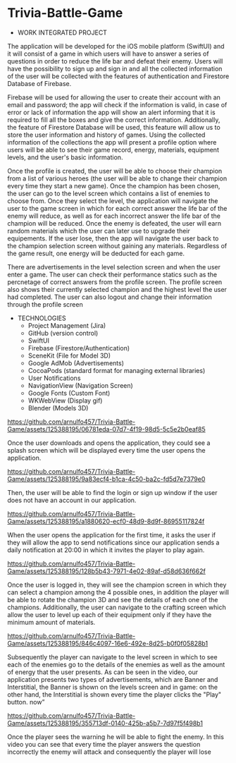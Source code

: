# Trivia-Battle-Game
- WORK INTEGRATED PROJECT

<p>The application will be developed for the iOS mobile platform (SwiftUI) and it will consist of a game in which users will have to answer a series of questions in order to reduce the life bar and defeat their enemy. Users will have the possibility to sign up and sign in and all the collected information of the user will be collected with the features of authentication and Firestore Database of Firebase.</p>
  
<p>Firebase will be used for allowing the user to create their account with an email and password; the app will check if the information is valid, in case of error or lack of information the app will show an alert informing that it is required to fill all the boxes and give the correct information. Additionally, the feature of Firestore Database will be used, this feature will allow us to store the user information and history of games. Using the collected information of the collections the app will present a profile option where users will be able to see their game record, energy, materials, equipment levels, and the user's basic information.</p>
  
<p>Once the profile is created, the user will be able to choose their champion from a list of various heroes (the user will be able to change their champion every time they start a new game). Once the champion has been chosen, the user can go to the level screen which contains a list of enemies to choose from. Once they select the level, the application will navigate the user to the game screen in which for each correct answer the life bar of the enemy will reduce, as well as for each incorrect answer the life bar of the champion will be reduced. Once the enemy is defeated, the user will earn random materials which the user can later use to upgrade their equipements. If the user lose, then the app will navigate the user back to the champion selection screen without gaining any materials. Regardless of the game result, one energy will be deducted for each game.</p>

<p>There are advertisements in the level selection screen and when the user enter a game. The user can check their performance statics such as the percnetage of correct answers from the profile screen. The profile screen also shows their currently selected champion and the highest level the user had completed. The user can also logout and change their information through the profile screen</p>

- TECHNOLOGIES
  - Project Management (Jira)
  - GitHub (version control)
  - SwiftUI
  - Firebase (Firestore/Authentication)
  - SceneKit (File for Model 3D)
  - Google AdMob (Advertisements)
  - CocoaPods (standard format for managing external libraries)
  - User Notifications
  - NavigationView (Navigation Screen)
  - Google Fonts (Custom Font)
  - WKWebView (Display gif)
  - Blender (Models 3D)
 
https://github.com/arnulfo457/Trivia-Battle-Game/assets/125388195/06781eda-07d7-4f19-98d5-5c5e2b0eaf85

Once the user downloads and opens the application, they could see a splash screen which will be displayed every time the user opens the application.

https://github.com/arnulfo457/Trivia-Battle-Game/assets/125388195/9a83ecf4-b1ca-4c50-ba2c-fd5d7e7379e0

Then, the user will be able to find the login or sign up window if the user does not have an account in our application.

https://github.com/arnulfo457/Trivia-Battle-Game/assets/125388195/a1880620-ecf0-48d9-8d9f-86955117824f

When the user opens the application for the first time, it asks the user if they will allow the app to send notifications since our application sends a daily notification at 20:00 in which it invites the player to play again.

https://github.com/arnulfo457/Trivia-Battle-Game/assets/125388195/128b5b43-7971-4e02-89af-d58d636f662f

Once the user is logged in, they will see the champion screen in which they can select a champion among the 4 possible ones, in addition the player will be able to rotate the champion 3D and see the details of each one of the champions.
Additionally, the user can navigate to the crafting screen which allow the user to level up each of their equipment only if they have the minimum amount of materials.

https://github.com/arnulfo457/Trivia-Battle-Game/assets/125388195/846c4097-16e6-492e-8d25-b0f0f05828b1

Subsequently the player can navigate to the level screen in which to see each of the enemies go to the details of the enemies as well as the amount of energy that the user presents.
As can be seen in the video, our application presents two types of advertisements, which are Banner and Interstitial, the Banner is shown on the levels screen and in game: on the other hand, the Interstitial is shown every time the player clicks the "Play" button. now”

https://github.com/arnulfo457/Trivia-Battle-Game/assets/125388195/355713df-0140-425b-a5b7-7d97f5f498b1

Once the player sees the warning he will be able to fight the enemy.
In this video you can see that every time the player answers the question incorrectly the enemy will attack and consequently the player will lose
